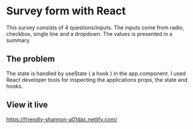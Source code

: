 # Survey form with React

This survey consists of 4 questions/inputs. The inputs come from radio, checkbox, single line and a dropdown. The values is presented in a summary. 

## The problem

The state is handled by useState ( a hook ) in the app.component. I used React developer tools for inspecting the applications  props, the state and hooks. 

## View it live

https://friendly-shannon-a01dac.netlify.com/

